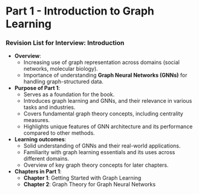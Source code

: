 # Part 1 - Introduction to Graph Learning

### Revision List for Interview: Introduction

- **Overview**:
    - Increasing use of graph representation across domains (social networks, molecular biology).
    - Importance of understanding **Graph Neural Networks (GNNs)** for handling graph-structured data.
- **Purpose of Part 1**:
    - Serves as a foundation for the book.
    - Introduces graph learning and GNNs, and their relevance in various tasks and industries.
    - Covers fundamental graph theory concepts, including centrality measures.
    - Highlights unique features of GNN architecture and its performance compared to other methods.
- **Learning outcomes**:
    - Solid understanding of GNNs and their real-world applications.
    - Familiarity with graph learning essentials and its uses across different domains.
    - Overview of key graph theory concepts for later chapters.
- **Chapters in Part 1**:
    - **Chapter 1**: Getting Started with Graph Learning
    - **Chapter 2**: Graph Theory for Graph Neural Networks